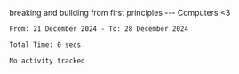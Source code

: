 breaking and building from first principles --- Computers <3

<!--START_SECTION:waka-->

```txt
From: 21 December 2024 - To: 28 December 2024

Total Time: 0 secs

No activity tracked
```

<!--END_SECTION:waka-->
